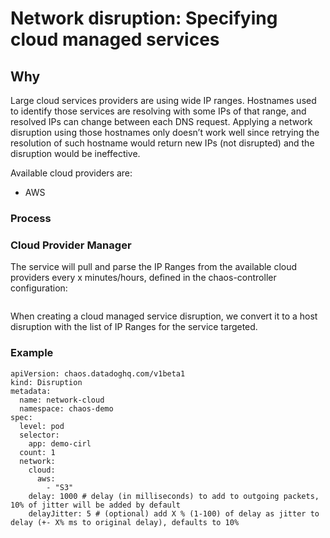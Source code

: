 # Network disruption: Specifying cloud managed services

## Why

Large cloud services providers are using wide IP ranges. Hostnames used to identify those services are resolving with some IPs of that range, and resolved IPs can change between each DNS request. Applying a network disruption using those hostnames only doesn’t work well since retrying the resolution of such hostname would return new IPs (not disrupted) and the disruption would be ineffective.

Available cloud providers are:
- AWS

### Process


### Cloud Provider Manager

The service will pull and parse the IP Ranges from the available cloud providers every x minutes/hours, defined in the chaos-controller configuration:

```

```


When creating a cloud managed service disruption, we convert it to a host disruption with the list of IP Ranges for the service targeted.


### Example


```
apiVersion: chaos.datadoghq.com/v1beta1
kind: Disruption
metadata:
  name: network-cloud
  namespace: chaos-demo
spec:
  level: pod
  selector:
    app: demo-cirl
  count: 1
  network:
    cloud:
      aws:
        - "S3"
    delay: 1000 # delay (in milliseconds) to add to outgoing packets, 10% of jitter will be added by default
    delayJitter: 5 # (optional) add X % (1-100) of delay as jitter to delay (+- X% ms to original delay), defaults to 10%
```